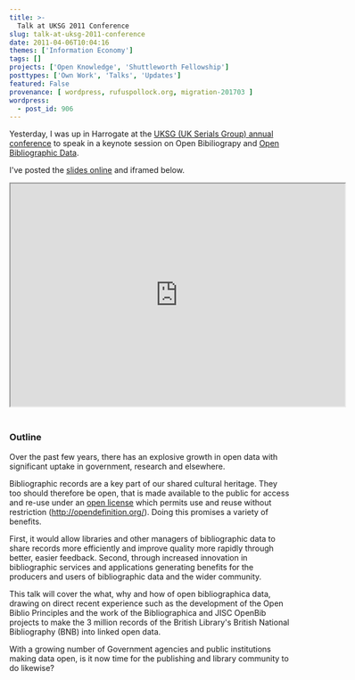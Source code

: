 ```yaml
---
title: >-
  Talk at UKSG 2011 Conference
slug: talk-at-uksg-2011-conference
date: 2011-04-06T10:04:16
themes: ['Information Economy']
tags: []
projects: ['Open Knowledge', 'Shuttleworth Fellowship']
posttypes: ['Own Work', 'Talks', 'Updates']
featured: False
provenance: [ wordpress, rufuspollock.org, migration-201703 ]
wordpress:
  - post_id: 906
---
```


Yesterday, I was up in Harrogate at the [UKSG (UK Serials Group) annual conference][uksg] to speak in a keynote session on Open Bibiliograpy and [Open Bibliographic Data][openbib].

[openbib]: http://opendefinition.org/bibliographic
[uksg]: http://www.uksg.org/event/conference11

I've posted the [slides online][slides] and iframed below.

[slides]: http://m.okfn.org/files/talks/uksg_open_bibliography_20110405/

<iframe src="http://m.okfn.org/files/talks/uksg_open_bibliography_20110405/" width="600px" height="400px;" style="margin-bottom: 20px;" ></iframe>

### Outline

Over the past few years, there has an explosive growth in open data
with significant uptake in government, research and elsewhere.

Bibliographic records are a key part of our shared cultural heritage.
They too should therefore be open, that is made available to the
public for access and re-use under an [open license][open] which permits use
and reuse without restriction (<http://opendefinition.org/>). Doing this
promises a variety of benefits.

[open]: http://opendefinition.org/

First, it would allow libraries and other managers of bibliographic
data to share records more efficiently and improve quality more
rapidly through better, easier feedback. Second, through increased
innovation in bibliographic services and applications generating
benefits for the producers and users of bibliographic data and the
wider community.

This talk will cover the what, why and how of open bibliographica
data, drawing on direct recent experience such as the development of
the Open Biblio Principles and the work of the Bibliographica and JISC
OpenBib projects to make the 3 million records of the British
Library's British National Bibliography (BNB) into linked open data.

With a growing number of Government agencies and public institutions
making data open, is it now time for the publishing and library
community to do likewise?


